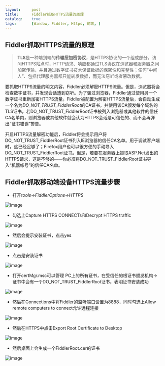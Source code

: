 ```yaml
---
layout:		post
title: 		Fiddler抓取HTTPS流量的原理
catalog:	true
tags: 		[Window, Fiddler, Https, 前端, ]
---
```



## Fiddler抓取HTTPS流量的原理

> **TLS**是一种端到端的**传输层加密协议**，是HTTPS协议的一个组成部分。访问HTTPS站点时，HTTP请求、响应都通过TLS协议在浏览器和服务器之间加密传输，并且通过数字证书技术保证数据的保密性和完整性；任何“中间人”、包括代理服务器都只能转发数据，而无法窃听或者篡改数据。


要抓取HTTPS流量的明文内容，Fiddler必须解密HTTPS流量。但是，浏览器将会检查数字证书，并发现会话遭到窃听。为了骗过浏览器，Fiddler通过使用另一个数字证书重新加密HTTPS流量。Fiddler被配置为解密HTTPS流量后，会自动生成一个名为*DO_NOT_TRUST_FiddlerRoot*的CA证书，并使用该CA颁发每个域名的TLS证书。若DO_NOT_TRUST_FiddlerRoot证书被列入浏览器或其他软件的信任CA名单内，则浏览器或其他软件就会认为HTTPS会话是可信任的、而不会再弹出“证书错误”警告。

开启HTTPS流量解密功能后，Fiddler将会提示用户将DO_NOT_TRUST_FiddlerRoot证书列入IE浏览器的信任CA名单。用于调试客户端时，这已经足够了；Firefox用户也可以很方便的手动导入DO_NOT_TRUST_FiddlerRoot证书。但是，若要在服务器上抓取ASP.Net发出的HTTPS请求，这是不够的——你必须将DO_NOT_TRUST_FiddlerRoot证书导入“机器帐号”的信任CA名单。

## Fiddler抓取移动端设备HTTPS流量步骤
- 打开*tools->FiddlerOptions->HTTPS*


![image](http://oc26wuqdw.bkt.clouddn.com/1.png)
- 勾选上Capture HTTPS CONNECTs和Decrypt HTTPS traffic

![image](http://oc26wuqdw.bkt.clouddn.com/2.png)
- 然后会提示安装证书，点击yes

![image](http://oc26wuqdw.bkt.clouddn.com/3.png)
- 点击是安装证书

![image](http://oc26wuqdw.bkt.clouddn.com/4.png)
- 打开certMgr.msc可以管理  PC上的所有证书，在受信任的根证书颁发机构->证书中会有一个DO_NOT_TRUST_FiddlerRoot证书，表明证书安装成功

![image](http://oc26wuqdw.bkt.clouddn.com/5.png)
- 然后在Connections中将Fiddler的监听端口设置为8888，同时勾选上Allow remote computers to connect允许远程连接

![image](http://oc26wuqdw.bkt.clouddn.com/6.png)
- 然后在HTTPS中点击Export Root Certificate to Desktop

![image](http://oc26wuqdw.bkt.clouddn.com/7.png)
- 然后桌面上会生成一个FiddlerRoot.cer的证书

![image](http://oc26wuqdw.bkt.clouddn.com/8.png)